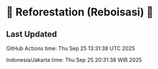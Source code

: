 
# 🌳 Reforestation (Reboisasi) 🌲

## Last Updated

GitHub Actions time: Thu Sep 25 13:31:38 UTC 2025

Indonesia/Jakarta time: Thu Sep 25 20:31:38 WIB 2025

